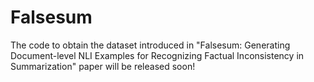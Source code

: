 # Falsesum

The code to obtain the dataset introduced in "Falsesum: Generating Document-level NLI Examples for Recognizing Factual Inconsistency in Summarization" paper will be released soon!


